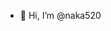 - 👋 Hi, I’m @naka520



<!---
naka520/naka520 is a ✨ special ✨ repository because its `README.md` (this file) appears on your GitHub profile.
You can click the Preview link to take a look at your changes.
--->
